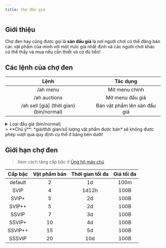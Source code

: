 ```yaml
---
title: Chợ đấu giá
---
```


## Giới thiệu

Chợ đen hay cũng được gọi là **sàn đấu giá** là nơi người chơi có thể đăng bán các vật phẩm của mình với một mức giá nhất định và các người chơi khác có thể thấy và mua nếu cần thiết và có đủ tiền!

## Các lệnh của chợ đen

|                  Lệnh                   |           Tác dụng           |
| :-------------------------------------: | :--------------------------: |
|                /ah menu                 |        Mở menu chính         |
|              /ah auctions               |       Mở menu đấu giá        |
| /ah sell [giá] (thời gian) (bin/normal) | Bán vật phẩm lên sàn đấu giá |

<details>
  <summary>Loại đấu giá (bin/normal)</summary>

    - **bin**: Là thuế sẽ tuỳ thuộc vào giá tiền vật phẩm:
        - Dưới 500k: thuế **1%**
        - Từ 500k - 999k: thuế **2.5%**
        - Từ 1m trở lên: thuế **5%**
    - **normal**: Là thuế cố định cho tất cả giá:
        - Mức hiện tại là **2%**

</details>
> **Chú ý**: *giá/thời gian/số lượng vật phẩm được bán* sẽ không được phép vượt quá quy định cụ thể ở bảng bên dưới!

## Giới hạn chợ đen

> Xem cách tăng cấp bậc ở [Ủng hộ máy chủ](../../../thong-tin-chung/donate)

| Cấp bậc | Vật phẩm bán | Thời gian tối đa | Giá tối đa |
| :-----: | :----------: | :--------------: | :--------: |
| default |      2       |        1d        |    100m    |
|  SVIP   |      4       |      1d12h       |    100B    |
|  SVIP+  |      5       |        2d        |    100B    |
| SVIP++  |      5       |        2d        |    100B    |
|  SSVIP  |      7       |        3d        |    100B    |
| SSVIP+  |      10      |        4d        |    100B    |
| SSVIP++ |      15      |        5d        |    100B    |
| SSSVIP  |      20      |       10d        |    100B    |
